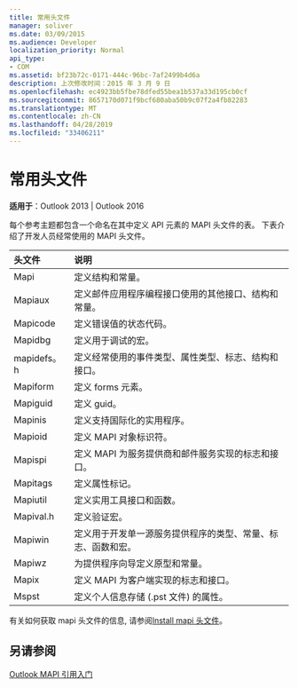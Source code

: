 ```yaml
---
title: 常用头文件
manager: soliver
ms.date: 03/09/2015
ms.audience: Developer
localization_priority: Normal
api_type:
- COM
ms.assetid: bf23b72c-0171-444c-96bc-7af2499b4d6a
description: 上次修改时间：2015 年 3 月 9 日
ms.openlocfilehash: ec4923bb5fbe78dfed55bea1b537a33d195cb0cf
ms.sourcegitcommit: 8657170d071f9bcf680aba50b9c07f2a4fb82283
ms.translationtype: MT
ms.contentlocale: zh-CN
ms.lasthandoff: 04/28/2019
ms.locfileid: "33406211"
---
```

# <a name="commonly-used-header-files"></a>常用头文件

  
  
**适用于**：Outlook 2013 | Outlook 2016 
  
每个参考主题都包含一个命名在其中定义 API 元素的 MAPI 头文件的表。 下表介绍了开发人员经常使用的 MAPI 头文件。
  
|**头文件**|**说明**|
|:-----|:-----|
|Mapi  <br/> |定义结构和常量。  <br/> |
|Mapiaux  <br/> |定义邮件应用程序编程接口使用的其他接口、结构和常量。  <br/> |
|Mapicode  <br/> |定义错误值的状态代码。  <br/> |
|Mapidbg  <br/> |定义用于调试的宏。  <br/> |
|mapidefs。h  <br/> |定义经常使用的事件类型、属性类型、标志、结构和接口。  <br/> |
|Mapiform  <br/> |定义 forms 元素。  <br/> |
|Mapiguid  <br/> |定义 guid。  <br/> |
|Mapinis  <br/> |定义支持国际化的实用程序。  <br/> |
|Mapioid  <br/> |定义 MAPI 对象标识符。  <br/> |
|Mapispi  <br/> |定义 MAPI 为服务提供商和邮件服务实现的标志和接口。  <br/> |
|Mapitags  <br/> |定义属性标记。  <br/> |
|Mapiutil  <br/> |定义实用工具接口和函数。  <br/> |
|Mapival.h  <br/> |定义验证宏。  <br/> |
|Mapiwin  <br/> |定义用于开发单一源服务提供程序的类型、常量、标志、函数和宏。  <br/> |
|Mapiwz  <br/> |为提供程序向导定义原型和常量。  <br/> |
|Mapix  <br/> |定义 MAPI 为客户端实现的标志和接口。  <br/> |
|Mspst  <br/> |定义个人信息存储 (.pst 文件) 的属性。  <br/> |
   
有关如何获取 mapi 头文件的信息, 请参阅[Install mapi 头文件](how-to-install-mapi-header-files.md)。
  
## <a name="see-also"></a>另请参阅



[Outlook MAPI 引用入门](getting-started-with-the-outlook-mapi-reference.md)

